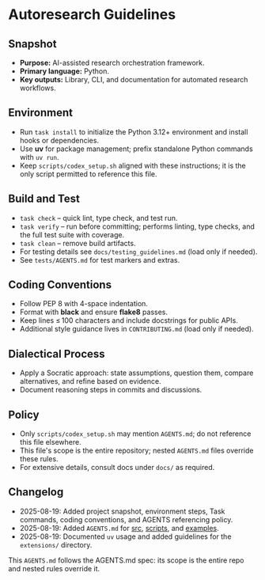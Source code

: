 # Autoresearch Guidelines

## Snapshot
- **Purpose:** AI-assisted research orchestration framework.
- **Primary language:** Python.
- **Key outputs:** Library, CLI, and documentation for automated research workflows.

## Environment
- Run `task install` to initialize the Python 3.12+ environment and install hooks or dependencies.
- Use **uv** for package management; prefix standalone Python commands with `uv run`.
- Keep `scripts/codex_setup.sh` aligned with these instructions; it is the only script permitted to reference this file.

## Build and Test
- `task check` – quick lint, type check, and test run.
- `task verify` – run before committing; performs linting, type checks, and the full test suite with coverage.
- `task clean` – remove build artifacts.
- For testing details see `docs/testing_guidelines.md` (load only if needed).
- See `tests/AGENTS.md` for test markers and extras.

## Coding Conventions
- Follow PEP 8 with 4-space indentation.
- Format with **black** and ensure **flake8** passes.
- Keep lines ≤ 100 characters and include docstrings for public APIs.
- Additional style guidance lives in `CONTRIBUTING.md` (load only if needed).

## Dialectical Process
- Apply a Socratic approach: state assumptions, question them, compare alternatives, and refine based on evidence.
- Document reasoning steps in commits and discussions.

## Policy
- Only `scripts/codex_setup.sh` may mention `AGENTS.md`; do not reference this file elsewhere.
- This file's scope is the entire repository; nested `AGENTS.md` files override these rules.
- For extensive details, consult docs under `docs/` as required.

## Changelog
- 2025-08-19: Added project snapshot, environment steps, Task commands, coding conventions, and AGENTS referencing policy.
- 2025-08-19: Added `AGENTS.md` for [src](src/AGENTS.md), [scripts](scripts/AGENTS.md),
  and [examples](examples/AGENTS.md).
- 2025-08-19: Documented `uv` usage and added guidelines for the `extensions/` directory.

This `AGENTS.md` follows the AGENTS.md spec: its scope is the entire repo and nested rules override it.

